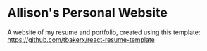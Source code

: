 # Allison's Personal Website
A website of my resume and portfolio, created using this template: https://github.com/tbakerx/react-resume-template

